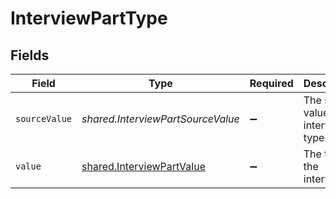 # InterviewPartType


## Fields

| Field                                                                         | Type                                                                          | Required                                                                      | Description                                                                   | Example                                                                       |
| ----------------------------------------------------------------------------- | ----------------------------------------------------------------------------- | ----------------------------------------------------------------------------- | ----------------------------------------------------------------------------- | ----------------------------------------------------------------------------- |
| `sourceValue`                                                                 | *shared.InterviewPartSourceValue*                                             | :heavy_minus_sign:                                                            | The source value of the interview type.                                       | Onsite Interview                                                              |
| `value`                                                                       | [shared.InterviewPartValue](../../../sdk/models/shared/interviewpartvalue.md) | :heavy_minus_sign:                                                            | The type of the interview.                                                    | on_site                                                                       |